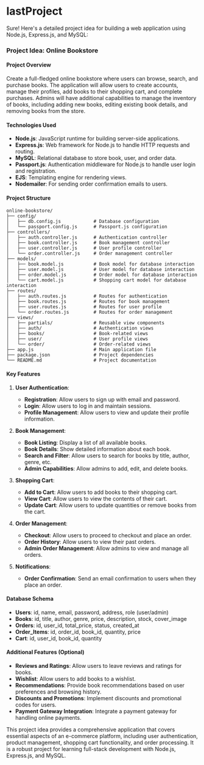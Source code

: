 # lastProject
Sure! Here's a detailed project idea for building a web application using Node.js, Express.js, and MySQL:

### Project Idea: Online Bookstore

#### Project Overview
Create a full-fledged online bookstore where users can browse, search, and purchase books. The application will allow users to create accounts, manage their profiles, add books to their shopping cart, and complete purchases. Admins will have additional capabilities to manage the inventory of books, including adding new books, editing existing book details, and removing books from the store.

#### Technologies Used
- **Node.js**: JavaScript runtime for building server-side applications.
- **Express.js**: Web framework for Node.js to handle HTTP requests and routing.
- **MySQL**: Relational database to store book, user, and order data.
- **Passport.js**: Authentication middleware for Node.js to handle user login and registration.
- **EJS**: Templating engine for rendering views.
- **Nodemailer**: For sending order confirmation emails to users.

#### Project Structure
```
online-bookstore/
├── config/
│   ├── db.config.js            # Database configuration
│   └── passport.config.js      # Passport.js configuration
├── controllers/
│   ├── auth.controller.js      # Authentication controller
│   ├── book.controller.js      # Book management controller
│   ├── user.controller.js      # User profile controller
│   └── order.controller.js     # Order management controller
├── models/
│   ├── book.model.js           # Book model for database interaction
│   ├── user.model.js           # User model for database interaction
│   ├── order.model.js          # Order model for database interaction
│   └── cart.model.js           # Shopping cart model for database interaction
├── routes/
│   ├── auth.routes.js          # Routes for authentication
│   ├── book.routes.js          # Routes for book management
│   ├── user.routes.js          # Routes for user profile
│   └── order.routes.js         # Routes for order management
├── views/
│   ├── partials/               # Reusable view components
│   ├── auth/                   # Authentication views
│   ├── books/                  # Book-related views
│   ├── user/                   # User profile views
│   └── order/                  # Order-related views
├── app.js                      # Main application file
├── package.json                # Project dependencies
└── README.md                   # Project documentation
```

#### Key Features

1. **User Authentication**:
   - **Registration**: Allow users to sign up with email and password.
   - **Login**: Allow users to log in and maintain sessions.
   - **Profile Management**: Allow users to view and update their profile information.

2. **Book Management**:
   - **Book Listing**: Display a list of all available books.
   - **Book Details**: Show detailed information about each book.
   - **Search and Filter**: Allow users to search for books by title, author, genre, etc.
   - **Admin Capabilities**: Allow admins to add, edit, and delete books.

3. **Shopping Cart**:
   - **Add to Cart**: Allow users to add books to their shopping cart.
   - **View Cart**: Allow users to view the contents of their cart.
   - **Update Cart**: Allow users to update quantities or remove books from the cart.

4. **Order Management**:
   - **Checkout**: Allow users to proceed to checkout and place an order.
   - **Order History**: Allow users to view their past orders.
   - **Admin Order Management**: Allow admins to view and manage all orders.

5. **Notifications**:
   - **Order Confirmation**: Send an email confirmation to users when they place an order.

#### Database Schema
- **Users**: id, name, email, password, address, role (user/admin)
- **Books**: id, title, author, genre, price, description, stock, cover_image
- **Orders**: id, user_id, total_price, status, created_at
- **Order_Items**: id, order_id, book_id, quantity, price
- **Cart**: id, user_id, book_id, quantity

#### Additional Features (Optional)
- **Reviews and Ratings**: Allow users to leave reviews and ratings for books.
- **Wishlist**: Allow users to add books to a wishlist.
- **Recommendations**: Provide book recommendations based on user preferences and browsing history.
- **Discounts and Promotions**: Implement discounts and promotional codes for users.
- **Payment Gateway Integration**: Integrate a payment gateway for handling online payments.

This project idea provides a comprehensive application that covers essential aspects of an e-commerce platform, including user authentication, product management, shopping cart functionality, and order processing. It is a robust project for learning full-stack development with Node.js, Express.js, and MySQL.